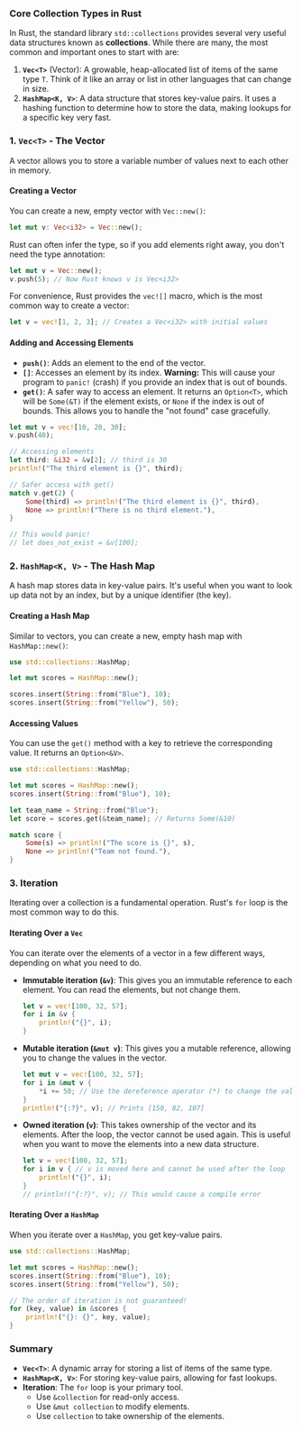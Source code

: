 
### Core Collection Types in Rust

In Rust, the standard library `std::collections` provides several very useful data structures known as **collections**. While there are many, the most common and important ones to start with are:

1.  **`Vec<T>`** (Vector): A growable, heap-allocated list of items of the same type `T`. Think of it like an array or list in other languages that can change in size.
2.  **`HashMap<K, V>`**: A data structure that stores key-value pairs. It uses a hashing function to determine how to store the data, making lookups for a specific key very fast.

### 1. `Vec<T>` - The Vector

A vector allows you to store a variable number of values next to each other in memory.

#### Creating a Vector

You can create a new, empty vector with `Vec::new()`:

```rust
let mut v: Vec<i32> = Vec::new();
```

Rust can often infer the type, so if you add elements right away, you don't need the type annotation:

```rust
let mut v = Vec::new();
v.push(5); // Now Rust knows v is Vec<i32>
```

For convenience, Rust provides the `vec![]` macro, which is the most common way to create a vector:

```rust
let v = vec![1, 2, 3]; // Creates a Vec<i32> with initial values
```

#### Adding and Accessing Elements

*   **`push()`**: Adds an element to the end of the vector.
*   **`[]`**: Accesses an element by its index. **Warning:** This will cause your program to `panic!` (crash) if you provide an index that is out of bounds.
*   **`get()`**: A safer way to access an element. It returns an `Option<T>`, which will be `Some(&T)` if the element exists, or `None` if the index is out of bounds. This allows you to handle the "not found" case gracefully.

```rust
let mut v = vec![10, 20, 30];
v.push(40);

// Accessing elements
let third: &i32 = &v[2]; // third is 30
println!("The third element is {}", third);

// Safer access with get()
match v.get(2) {
    Some(third) => println!("The third element is {}", third),
    None => println!("There is no third element."),
}

// This would panic!
// let does_not_exist = &v[100];
```

### 2. `HashMap<K, V>` - The Hash Map

A hash map stores data in key-value pairs. It's useful when you want to look up data not by an index, but by a unique identifier (the key).

#### Creating a Hash Map

Similar to vectors, you can create a new, empty hash map with `HashMap::new()`:

```rust
use std::collections::HashMap;

let mut scores = HashMap::new();

scores.insert(String::from("Blue"), 10);
scores.insert(String::from("Yellow"), 50);
```

#### Accessing Values

You can use the `get()` method with a key to retrieve the corresponding value. It returns an `Option<&V>`.

```rust
use std::collections::HashMap;

let mut scores = HashMap::new();
scores.insert(String::from("Blue"), 10);

let team_name = String::from("Blue");
let score = scores.get(&team_name); // Returns Some(&10)

match score {
    Some(s) => println!("The score is {}", s),
    None => println!("Team not found."),
}
```

### 3. Iteration

Iterating over a collection is a fundamental operation. Rust's `for` loop is the most common way to do this.

#### Iterating Over a `Vec`

You can iterate over the elements of a vector in a few different ways, depending on what you need to do.

*   **Immutable iteration (`&v`)**: This gives you an immutable reference to each element. You can read the elements, but not change them.

    ```rust
    let v = vec![100, 32, 57];
    for i in &v {
        println!("{}", i);
    }
    ```

*   **Mutable iteration (`&mut v`)**: This gives you a mutable reference, allowing you to change the values in the vector.

    ```rust
    let mut v = vec![100, 32, 57];
    for i in &mut v {
        *i += 50; // Use the dereference operator (*) to change the value
    }
    println!("{:?}", v); // Prints [150, 82, 107]
    ```

*   **Owned iteration (`v`)**: This takes ownership of the vector and its elements. After the loop, the vector cannot be used again. This is useful when you want to move the elements into a new data structure.

    ```rust
    let v = vec![100, 32, 57];
    for i in v { // v is moved here and cannot be used after the loop
        println!("{}", i);
    }
    // println!("{:?}", v); // This would cause a compile error
    ```

#### Iterating Over a `HashMap`

When you iterate over a `HashMap`, you get key-value pairs.

```rust
use std::collections::HashMap;

let mut scores = HashMap::new();
scores.insert(String::from("Blue"), 10);
scores.insert(String::from("Yellow"), 50);

// The order of iteration is not guaranteed!
for (key, value) in &scores {
    println!("{}: {}", key, value);
}
```

### Summary

*   **`Vec<T>`**: A dynamic array for storing a list of items of the same type.
*   **`HashMap<K, V>`**: For storing key-value pairs, allowing for fast lookups.
*   **Iteration**: The `for` loop is your primary tool.
    *   Use `&collection` for read-only access.
    *   Use `&mut collection` to modify elements.
    *   Use `collection` to take ownership of the elements.
